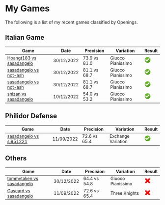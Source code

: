 # My Games

The following is a list of my recent games classified by Openings.

## Italian Game

| Game | Date | Precision | Variation |Result |
|------|------|-----------|------------|-------|
| [Hoangt183 vs sasadangelo](https://www.chess.com/game/live/66126210243) | 30/12/2022 | 73.9 vs 81.0 | Giuoco Pianissimo | ![Win](img/win.png) |
| [sasadangelo vs not-ash](https://www.chess.com/game/live/66125534547) | 30/12/2022 | 81.1 vs 68.7 | Giuoco Pianissimo | ![Win](img/win.png) |
| [sasadangelo vs not-ash](https://www.chess.com/game/live/66125534547) | 30/12/2022 | 81.1 vs 68.7 | Giuoco Pianissimo | ![Win](img/win.png) |
| [snizan vs sasadangelo](https://www.chess.com/game/live/59314790765) | 10/12/2022 | 54.0 vs 53.2 | Giuoco Pianissimo | ![Win](img/win.png) |

## Philidor Defense

| Game | Date | Precision | Variation |Result |
|------|------|-----------|------------|-------|
| [sasadangelo vs si951221](https://www.chess.com/game/live/61718421877) | 11/09/2022 | 72.6 vs 65.4 | Exchange Variation | ![Win](img/win.png) |

## Others

| Game | Date | Precision | Variation  |Result |
|------|------|-----------|------------|-------|
| [tommytaken vs sasadangelo](https://www.chess.com/game/live/66124387145) | 30/12/2022 | 64.4 vs 54.8 | Giuoco Pianissimo | ![Lose](img/lose.png) |
| [Gascard vs sasadangelo](https://www.chess.com/game/live/61717238885) | 11/09/2022 | 72.6 vs 65.4 | Three Knights | ![Lose](img/lose.png) |
